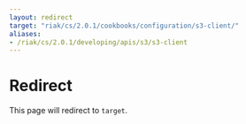 ```yaml
---
layout: redirect
target: "riak/cs/2.0.1/cookbooks/configuration/s3-client/"
aliases:
- /riak/cs/2.0.1/developing/apis/s3/s3-client
---
```


# Redirect

This page will redirect to `target`.
